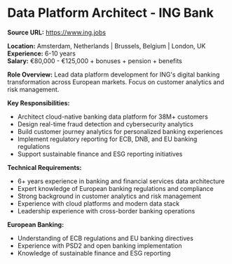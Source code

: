 # Data Platform Architect - ING Bank

**Source URL:** https://www.ing.jobs

**Location:** Amsterdam, Netherlands | Brussels, Belgium | London, UK  
**Experience:** 6-10 years  
**Salary:** €80,000 - €125,000 + bonuses + pension + benefits

**Role Overview:**
Lead data platform development for ING's digital banking transformation across European markets. Focus on customer analytics and risk management.

**Key Responsibilities:**
- Architect cloud-native banking data platform for 38M+ customers
- Design real-time fraud detection and cybersecurity analytics
- Build customer journey analytics for personalized banking experiences
- Implement regulatory reporting for ECB, DNB, and EU banking regulations
- Support sustainable finance and ESG reporting initiatives

**Technical Requirements:**
- 6+ years experience in banking and financial services data architecture
- Expert knowledge of European banking regulations and compliance
- Strong background in customer analytics and risk management
- Experience with cloud platforms and modern data stack
- Leadership experience with cross-border banking operations

**European Banking:**
- Understanding of ECB regulations and EU banking directives
- Experience with PSD2 and open banking implementation
- Knowledge of sustainable finance and ESG reporting